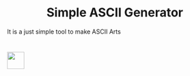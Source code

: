 <h1 align="center">Simple ASCII Generator</h1>
<p>It is a just simple tool to make ASCII Arts</p>
<h1 align="center">
  <a href="https://www.python.org/"><img src="https://w7.pngwing.com/pngs/792/780/png-transparent-python-computer-icons-tutorial-computer-programming-social-icons-miscellaneous-angle-text-thumbnail.png" width="40px" height="40px" align="left"></a>

